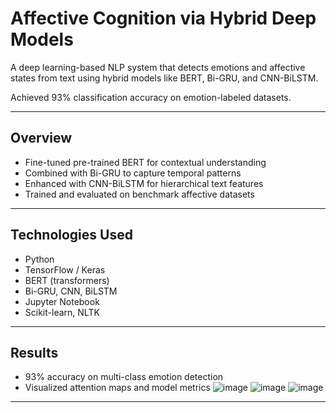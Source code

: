 #  Affective Cognition via Hybrid Deep Models

A deep learning-based NLP system that detects emotions and affective states from text using hybrid models like BERT, Bi-GRU, and CNN-BiLSTM.

Achieved 93% classification accuracy on emotion-labeled datasets.

---

##  Overview

-  Fine-tuned pre-trained BERT for contextual understanding
-  Combined with Bi-GRU to capture temporal patterns
-  Enhanced with CNN-BiLSTM for hierarchical text features
-  Trained and evaluated on benchmark affective datasets

---

##  Technologies Used

- Python  
- TensorFlow / Keras  
- BERT (transformers)  
- Bi-GRU, CNN, BiLSTM  
- Jupyter Notebook  
- Scikit-learn, NLTK  

---

## Results

-  93% accuracy on multi-class emotion detection
-  Visualized attention maps and model metrics
   ![image](https://github.com/user-attachments/assets/5d8a84a4-8e87-4786-b010-39bba6fb2a90)
  ![image](https://github.com/user-attachments/assets/231de92d-9b3a-4c90-bb0d-2c411b3e4d31)
  ![image](https://github.com/user-attachments/assets/cd523521-1854-45fe-a7b9-d1b249a28f55)




---



